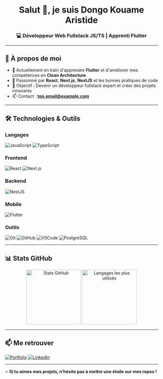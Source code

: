 
<!-- Bannière ou titre -->
<h1 align="center">Salut 👋, je suis Dongo Kouame Aristide</h1>
<h3 align="center">💻 Développeur Web Fullstack JS/TS | Apprenti Flutter</h3>

---

## 🚀 À propos de moi
- 🌱 Actuellement en train d'apprendre **Flutter** et d'améliorer mes compétences en **Clean Architecture**
- 💬 Passionné par **React**, **Next.js**, **NestJS** et les bonnes pratiques de code
- 🎯 Objectif : Devenir un développeur fullstack expert et créer des projets innovants
- 📫 Contact : **[ton.email@example.com](mailto:ton.email@example.com)**

---

## 🛠️ Technologies & Outils

### Langages
![JavaScript](https://img.shields.io/badge/JavaScript-F7DF1E?style=for-the-badge&logo=javascript&logoColor=black)
![TypeScript](https://img.shields.io/badge/TypeScript-3178C6?style=for-the-badge&logo=typescript&logoColor=white)

### Frontend
![React](https://img.shields.io/badge/React-20232A?style=for-the-badge&logo=react&logoColor=61DAFB)
![Next.js](https://img.shields.io/badge/Next.js-000000?style=for-the-badge&logo=nextdotjs&logoColor=white)

### Backend
![NestJS](https://img.shields.io/badge/NestJS-E0234E?style=for-the-badge&logo=nestjs&logoColor=white)

### Mobile
![Flutter](https://img.shields.io/badge/Flutter-02569B?style=for-the-badge&logo=flutter&logoColor=white)

### Outils
![Git](https://img.shields.io/badge/Git-F05032?style=for-the-badge&logo=git&logoColor=white)
![GitHub](https://img.shields.io/badge/GitHub-181717?style=for-the-badge&logo=github&logoColor=white)
![VSCode](https://img.shields.io/badge/VSCode-007ACC?style=for-the-badge&logo=visualstudiocode&logoColor=white)
![PostgreSQL](https://img.shields.io/badge/PostgreSQL-336791?style=for-the-badge&logo=postgresql&logoColor=white)

---

## 📊 Stats GitHub

<p align="center">
  <img src="https://github-readme-stats.vercel.app/api?username=AristideDongo&show_icons=true&theme=tokyonight" alt="Stats GitHub" height="180"/>
  <img src="https://github-readme-stats.vercel.app/api/top-langs/?username=AristideDongo&layout=compact&theme=tokyonight" alt="Langages les plus utilisés" height="180"/>
</p>

---

## 📫 Me retrouver
[![Portfolio](https://img.shields.io/badge/Portfolio-000?style=for-the-badge&logo=About.me&logoColor=white)](https://ton-portfolio.com)
[![LinkedIn](https://img.shields.io/badge/LinkedIn-0A66C2?style=for-the-badge&logo=linkedin&logoColor=white)](www.linkedin.com/in/aristidedongo)

---

⭐ **Si tu aimes mes projets, n’hésite pas à mettre une étoile sur mes repos !**
